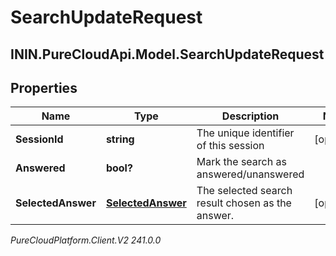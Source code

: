 # SearchUpdateRequest

## ININ.PureCloudApi.Model.SearchUpdateRequest

## Properties

|Name | Type | Description | Notes|
|------------ | ------------- | ------------- | -------------|
| **SessionId** | **string** | The unique identifier of this session | [optional] |
| **Answered** | **bool?** | Mark the search as answered/unanswered | |
| **SelectedAnswer** | [**SelectedAnswer**](SelectedAnswer) | The selected search result chosen as the answer. | [optional] |



_PureCloudPlatform.Client.V2 241.0.0_
